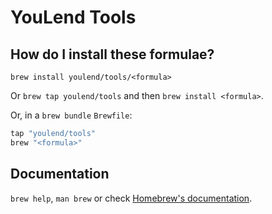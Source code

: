 # YouLend Tools

## How do I install these formulae?

`brew install youlend/tools/<formula>`

Or `brew tap youlend/tools` and then `brew install <formula>`.

Or, in a `brew bundle` `Brewfile`:

```ruby
tap "youlend/tools"
brew "<formula>"
```

## Documentation

`brew help`, `man brew` or check [Homebrew's documentation](https://docs.brew.sh).
